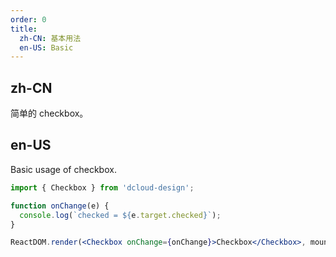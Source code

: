 ```yaml
---
order: 0
title:
  zh-CN: 基本用法
  en-US: Basic
---
```


## zh-CN

简单的 checkbox。

## en-US

Basic usage of checkbox.

```jsx
import { Checkbox } from 'dcloud-design';

function onChange(e) {
  console.log(`checked = ${e.target.checked}`);
}

ReactDOM.render(<Checkbox onChange={onChange}>Checkbox</Checkbox>, mountNode);
```
